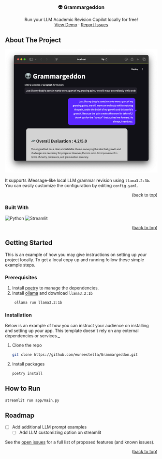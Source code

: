 <!-- Improved compatibility of back to top link: See: https://github.com/othneildrew/Best-README-Template/pull/73 -->
<a id="readme-top"></a>
<!--
*** Thanks for checking out the Best-README-Template. If you have a suggestion
*** that would make this better, please fork the repo and create a pull request
*** or simply open an issue with the tag "enhancement".
*** Don't forget to give the project a star!
*** Thanks again! Now go create something AMAZING! :D
-->



<!-- PROJECT SHIELDS -->
<!--
*** I'm using markdown "reference style" links for readability.
*** Reference links are enclosed in brackets [ ] instead of parentheses ( ).
*** See the bottom of this document for the declaration of the reference variables
*** for contributors-url, forks-url, etc. This is an optional, concise syntax you may use.
*** https://www.markdownguide.org/basic-syntax/#reference-style-links
-->

<!-- PROJECT LOGO -->
<br />
<div align="center">

  <h3 align="center">👽 Grammargeddon</h3>

  <p align="center">
    Run your LLM Academic Revision Copilot locally for free!
    <br />
    <a href="http://example.com">View Demo</a>
    &middot;
    <a href="https://github.com/euneestella/Grammargeddon/issues">Report Issues</a>
  </p>
</div>



<!-- ABOUT THE PROJECT -->
## About The Project

![Product Name Screen Shot](assets/demo_img.png)

It supports iMessage-like local LLM grammar revision using `llama3.2:3b`. You can easily customize the configuration by editing `config.yaml`.

<p align="right">(<a href="#readme-top">back to top</a>)</p>



### Built With


![Python][Python-shield]
![Streamlit][Streamlit-shield]



<p align="right">(<a href="#readme-top">back to top</a>)</p>



<!-- GETTING STARTED -->
## Getting Started

This is an example of how you may give instructions on setting up your project locally.
To get a local copy up and running follow these simple example steps.

### Prerequisites
1. Install [poetry](https://python-poetry.org/docs/#installing-with-the-official-installer
) to manage the dependencies.
2. Install [ollama](https://ollama.com) and download `llama3.2:1b`
   ```sh
    ollama run llama3.2:1b
    ```
### Installation

Below is an example of how you can instruct your audience on installing and setting up your app. This template doesn't rely on any external dependencies or services._

1. Clone the repo
   ```sh
   git clone https://github.com/euneestella/Grammargeddon.git
   ```
3. Install packages
   ```sh
   poetry install
   ```

<!-- USAGE EXAMPLES -->
## How to Run
```bash
streamlit run app/main.py 
```


<!-- ROADMAP -->
## Roadmap

- [ ] Add additional LLM prompt examples
  - [ ] Add LLM customizing option on streamlit

See the [open issues](https://github.com/euneestella/Grammargeddon/issues) for a full list of proposed features (and known issues).

<p align="right">(<a href="#readme-top">back to top</a>)</p>


[Python-shield]: https://img.shields.io/badge/python-3670A0?style=for-the-badge&logo=python&logoColor=ffdd54
[Streamlit-shield]: https://img.shields.io/badge/streamlit%20-%23FF0000.svg?style=for-the-badge&logo=streamlit&logoColor=white